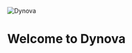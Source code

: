 ![Dynova](https://gitlab.com/softbutterfly/open-source/open-source-office/-/raw/master/assets/dynova/dynova-header-1.png)

# Welcome to Dynova
